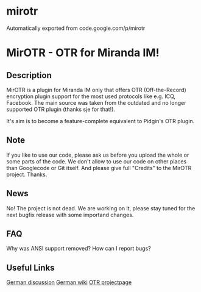 # mirotr
Automatically exported from code.google.com/p/mirotr

<h1>MirOTR - OTR for Miranda IM!</h1>
<h2>Description</h2>
MirOTR is a plugin for Miranda IM only that offers OTR (Off-the-Record) encryption plugin support for the most used protocols like e.g. ICQ, Facebook. The main source was taken from the outdated and no longer supported OTR plugin (thanks sje for that!).

It's aim is to become a feature-complete equivalent to Pidgin's OTR plugin.

<h2>Note</h2>
If you like to use our code, please ask us before you upload the whole or some parts of the code. We don't allow to use our code on other places than Googlecode or Git itself. And please give full "Credits" to the MirOTR project. Thanks.

<h2>News</h2>
No! The project is not dead. We are working on it, please stay tuned for the next bugfix release with some importand changes.

<h2>FAQ</h2>
Why was ANSI support removed?
How can I report bugs?

<h2>Useful Links</h2>
<a href="http://forum.miranda-im.de/index.php?topic=13575.0">German discussion</a>
<a href=http://miranda-im.de/mediawiki/index.php?title=Plugin:MirOTR"">German wiki</a>
<a href="http://www.cypherpunks.ca/otr/">OTR projectpage</a>
